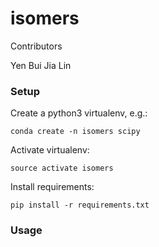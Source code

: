 # isomers

Contributors

Yen Bui
Jia Lin

### Setup

Create a python3 virtualenv, e.g.:

	conda create -n isomers scipy

Activate virtualenv:

	source activate isomers

Install requirements:

	pip install -r requirements.txt


### Usage

